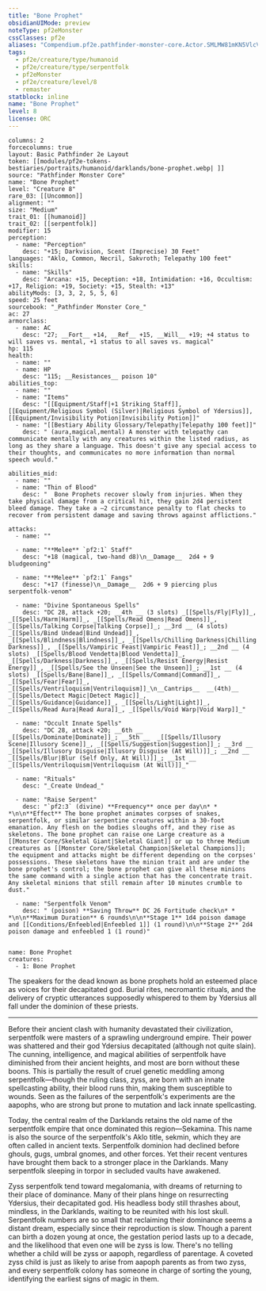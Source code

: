 ```yaml
---
title: "Bone Prophet"
obsidianUIMode: preview
noteType: pf2eMonster
cssClasses: pf2e
aliases: "Compendium.pf2e.pathfinder-monster-core.Actor.SMLMW81mKN5VlcVV" 
tags:
  - pf2e/creature/type/humanoid
  - pf2e/creature/type/serpentfolk
  - pf2eMonster
  - pf2e/creature/level/8
  - remaster
statblock: inline
name: "Bone Prophet"
level: 8
license: ORC
---
```


```statblock
columns: 2
forcecolumns: true
layout: Basic Pathfinder 2e Layout
token: [[modules/pf2e-tokens-bestiaries/portraits/humanoid/darklands/bone-prophet.webp| ]]
source: "Pathfinder Monster Core"
name: "Bone Prophet"
level: "Creature 8"
rare_03: [[Uncommon]]
alignment: ""
size: "Medium"
trait_01: [[humanoid]]
trait_02: [[serpentfolk]]
modifier: 15
perception:
  - name: "Perception"
    desc: "+15; Darkvision, Scent (Imprecise) 30 Feet"
languages: "Aklo, Common, Necril, Sakvroth; Telepathy 100 feet"
skills:
  - name: "Skills"
    desc: "Arcana: +15, Deception: +18, Intimidation: +16, Occultism: +17, Religion: +19, Society: +15, Stealth: +13"
abilityMods: [3, 3, 2, 5, 5, 6]
speed: 25 feet
sourcebook: "_Pathfinder Monster Core_"
ac: 27
armorclass:
  - name: AC
    desc: "27; __Fort__ +14, __Ref__ +15, __Will__ +19; +4 status to will saves vs. mental, +1 status to all saves vs. magical"
hp: 115
health:
  - name: ""
  - name: HP
    desc: "115; __Resistances__ poison 10"
abilities_top:
  - name: ""
  - name: "Items"
    desc: "[[Equipment/Staff|+1 Striking Staff]], [[Equipment/Religious Symbol (Silver)|Religious Symbol of Ydersius]], [[Equipment/Invisibility Potion|Invisibility Potion]]"
  - name: "[[Bestiary Ability Glossary/Telepathy|Telepathy 100 feet]]"
    desc: " (aura,magical,mental) A monster with telepathy can communicate mentally with any creatures within the listed radius, as long as they share a language. This doesn't give any special access to their thoughts, and communicates no more information than normal speech would."

abilities_mid:
  - name: ""
  - name: "Thin of Blood"
    desc: "  Bone Prophets recover slowly from injuries. When they take physical damage from a critical hit, they gain 2d4 persistent bleed damage. They take a –2 circumstance penalty to flat checks to recover from persistent damage and saving throws against afflictions."

attacks:
  - name: ""

  - name: "**Melee** `pf2:1` Staff"
    desc: "+18 (magical, two-hand d8)\n__Damage__  2d4 + 9 bludgeoning"

  - name: "**Melee** `pf2:1` Fangs"
    desc: "+17 (finesse)\n__Damage__  2d6 + 9 piercing plus serpentfolk-venom"

  - name: "Divine Spontaneous Spells"
    desc: "DC 28, attack +20; __4th __ (3 slots) _[[Spells/Fly|Fly]]_, _[[Spells/Harm|Harm]]_, _[[Spells/Read Omens|Read Omens]]_, _[[Spells/Talking Corpse|Talking Corpse]]_; __3rd __ (4 slots) _[[Spells/Bind Undead|Bind Undead]]_, _[[Spells/Blindness|Blindness]]_, _[[Spells/Chilling Darkness|Chilling Darkness]]_, _[[Spells/Vampiric Feast|Vampiric Feast]]_; __2nd __ (4 slots) _[[Spells/Blood Vendetta|Blood Vendetta]]_, _[[Spells/Darkness|Darkness]]_, _[[Spells/Resist Energy|Resist Energy]]_, _[[Spells/See the Unseen|See the Unseen]]_; __1st __ (4 slots) _[[Spells/Bane|Bane]]_, _[[Spells/Command|Command]]_, _[[Spells/Fear|Fear]]_, _[[Spells/Ventriloquism|Ventriloquism]]_\n__Cantrips__  __(4th)__ _[[Spells/Detect Magic|Detect Magic]]_, _[[Spells/Guidance|Guidance]]_, _[[Spells/Light|Light]]_, _[[Spells/Read Aura|Read Aura]]_, _[[Spells/Void Warp|Void Warp]]_"

  - name: "Occult Innate Spells"
    desc: "DC 28, attack +20; __6th __  _[[Spells/Dominate|Dominate]]_; __5th __  _[[Spells/Illusory Scene|Illusory Scene]]_, _[[Spells/Suggestion|Suggestion]]_; __3rd __  _[[Spells/Illusory Disguise|Illusory Disguise (At Will)]]_; __2nd __  _[[Spells/Blur|Blur (Self Only, At Will)]]_; __1st __  _[[Spells/Ventriloquism|Ventriloquism (At Will)]]_"

  - name: "Rituals"
    desc: "_Create Undead_"

  - name: "Raise Serpent"
    desc: "`pf2:3` (divine) **Frequency** once per day\n* * *\n\n**Effect** The bone prophet animates corpses of snakes, serpentfolk, or similar serpentine creatures within a 30-foot emanation. Any flesh on the bodies sloughs off, and they rise as skeletons. The bone prophet can raise one Large creature as a [[Monster Core/Skeletal Giant|Skeletal Giant]] or up to three Medium creatures as [[Monster Core/Skeletal Champion|Skeletal Champions]]; the equipment and attacks might be different depending on the corpses' possessions. These skeletons have the minion trait and are under the bone prophet's control; the bone prophet can give all these minions the same command with a single action that has the concentrate trait. Any skeletal minions that still remain after 10 minutes crumble to dust."

  - name: "Serpentfolk Venom"
    desc: " (poison) **Saving Throw** DC 26 Fortitude check\n* * *\n\n**Maximum Duration** 6 rounds\n\n**Stage 1** 1d4 poison damage and [[Conditions/Enfeebled|Enfeebled 1]] (1 round)\n\n**Stage 2** 2d4 poison damage and enfeebled 1 (1 round)"
 
```

```encounter-table
name: Bone Prophet
creatures:
  - 1: Bone Prophet
```



The speakers for the dead known as bone prophets hold an esteemed place as voices for their decapitated god. Burial rites, necromantic rituals, and the delivery of cryptic utterances supposedly whispered to them by Ydersius all fall under the dominion of these priests.

* * *

Before their ancient clash with humanity devastated their civilization, serpentfolk were masters of a sprawling underground empire. Their power was shattered and their god Ydersius decapitated (although not quite slain). The cunning, intelligence, and magical abilities of serpentfolk have diminished from their ancient heights, and most are born without these boons. This is partially the result of cruel genetic meddling among serpentfolk—though the ruling class, zyss, are born with an innate spellcasting ability, their blood runs thin, making them susceptible to wounds. Seen as the failures of the serpentfolk's experiments are the aapophs, who are strong but prone to mutation and lack innate spellcasting.

Today, the central realm of the Darklands retains the old name of the serpentfolk empire that once dominated this region—Sekamina. This name is also the source of the serpentfolk's Aklo title, sekmin, which they are often called in ancient texts. Serpentfolk dominion had declined before ghouls, gugs, umbral gnomes, and other forces. Yet their recent ventures have brought them back to a stronger place in the Darklands. Many serpentfolk sleeping in torpor in secluded vaults have awakened.

Zyss serpentfolk tend toward megalomania, with dreams of returning to their place of dominance. Many of their plans hinge on resurrecting Ydersius, their decapitated god. His headless body still thrashes about, mindless, in the Darklands, waiting to be reunited with his lost skull. Serpentfolk numbers are so small that reclaiming their dominance seems a distant dream, especially since their reproduction is slow. Though a parent can birth a dozen young at once, the gestation period lasts up to a decade, and the likelihood that even one will be zyss is low. There's no telling whether a child will be zyss or aapoph, regardless of parentage. A coveted zyss child is just as likely to arise from aapoph parents as from two zyss, and every serpentfolk colony has someone in charge of sorting the young, identifying the earliest signs of magic in them.
